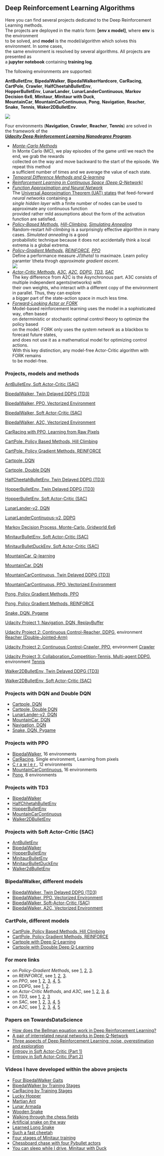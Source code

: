 ## Deep Reinforcement Learning Algorithms

Here you can find several projects dedicated to the Deep Reinforcement Learning methods.     
The projects are deployed in the matrix form: **[env x model]**, where **env** is the environment   
to be solved, and **model** is the model/algorithm which solves this environment. In some cases,    
the same environment is resolved by several algorithms. All projects are presented as   
a **jupyter notebook** containing **training log**.  

The following environments are supported:  

__AntBulletEnv__,  __BipedalWalker__, __BipedalWalkerHardcore__, __CarRacing__, __CartPole__, __Crawler__, __HalfCheetahBulletEnv__,   
__HopperBulletEnv__,  __LunarLander__,  __LunarLanderContinuous__,  __Markov Decision 6x6__,  __Minitaur__, __Minitaur with Duck__,      
__MountainCar__, __MountainCarContinuous__, __Pong__, __Navigation__, __Reacher__,  __Snake__,  __Tennis__, __Waker2DBulletEnv__.   

![](images/all_16_envs.png)

Four environments (__Navigation__,  __Crawler__, __Reacher__,  __Tennis__) are solved in the framework of the   
[**_Udacity Deep Reinforcement Learning Nanodegree Program_**](https://www.udacity.com/course/deep-reinforcement-learning-nanodegree--nd893).  
 
* [_Monte-Carlo Methods_](https://medium.com/@zsalloum/monte-carlo-in-reinforcement-learning-the-easy-way-564c53010511)       
In Monte Carlo (MC), we play episodes of the game until we reach the end, we grab the rewards     
collected on the way and move backward to the start of the episode. We repeat this method   
a sufficient number of times and we average  the value of each state.   
* [_Temporal Difference Methods and Q-learning_](https://en.wikipedia.org/wiki/Temporal_difference_learning)
* [_Reinforcement Learning in Continuous Space (Deep Q-Network)_](https://en.wikipedia.org/wiki/Reinforcement_learning)
* [_Function Approximation and Neural Network_](https://medium.com/biffures/rl-course-by-david-silver-lectures-5-to-7-576188d3b033)    
The [Universal Approximation Theorem (UAT) states](https://towardsdatascience.com/the-approximation-power-of-neural-networks-with-python-codes-ddfc250bdb58) that feed-forward _neural networks_ containing a     
_single hidden layer_ with a finite number of nodes can be used to approximate any continuous function     
provided rather mild assumptions about the form of the activation function are satisfied.
* [_Policy-Based Methods_](https://towardsdatascience.com/policy-based-reinforcement-learning-the-easy-way-8de9a3356083), [_Hill-Climbing_](https://en.wikipedia.org/wiki/Hill_climbing), [_Simulating Annealing_](https://medium.com/@macromoltek/machine-learning-and-simulated-annealing-588b2e70d0cc)     
Random-restart _hill-climbing_ is a surprisingly effective algorithm in many cases.  _Simulated annealing_ is a good    
probabilistic technique because it does not accidentally think a local extrema is a global extrema.
* [_Policy-Gradient Methods_](https://lilianweng.github.io/lil-log/2018/04/08/policy-gradient-algorithms.html), [_REINFORCE_](https://medium.com/samkirkiles/reinforce-policy-gradients-from-scratch-in-numpy-6a09ae0dfe12), [_PPO_](https://arxiv.org/abs/1707.06347)    
Define a performance measure _J(\theta)_ to maximaze. Learn policy paramter \theta throgh _approximate gradient ascent_.    
![](images/policy-gradient-methods-2.jpg)
* [_Actor-Critic Methods_](https://towardsdatascience.com/soft-actor-critic-demystified-b8427df61665), [_A3C_](https://medium.com/emergent-future/simple-reinforcement-learning-with-tensorflow-part-8-asynchronous-actor-critic-agents-a3c-c88f72a5e9f2), [_A2C_](https://hackernoon.com/intuitive-rl-intro-to-advantage-actor-critic-a2c-4ff545978752), [_DDPG_](https://medium.com/@amitpatel.gt/policy-gradients-1edbbbc8de6b), [_TD3_](https://arxiv.org/abs/1802.09477), [_SAC_](https://towardsdatascience.com/soft-actor-critic-demystified-b8427df61665)    
The key difference from A2C is the Asynchronous part. A3C consists of multiple independent agents(networks) with   
their own weights, who interact with a different copy of the environment in parallel. Thus, they can explore    
a bigger part of the state-action space in much less time.  
* [_Forward-Looking Actor or FORK_](https://arxiv.org/abs/2010.01652)    
Model-based reinforcement learning uses the model in a sophisticated way, often based   
on deterministic or stochastic optimal control theory to optimize the policy based   
on the model. FORK only uses the _system network_ as a blackbox  to forecast future states,   
and does not use it as a mathematical model for optimizing control actions.     
With this key distinction, any model-free Actor-Critic algorithm with FORK  remains  
to be model-free.  


### Projects, models and methods

[AntBulletEnv, Soft Actor-Critic (SAC)](https://github.com/Rafael1s/Deep-Reinforcement-Learning-Algorithms/tree/master/Ant-PyBulletEnv-Soft-Actor-Critic)    

[BipedalWalker, Twin Delayed DDPG (TD3)](https://github.com/Rafael1s/Deep-Reinforcement-Learning-Algorithms/tree/master/BipedalWalker-TwinDelayed-DDPG%20(TD3))     

[BipedalWalker, PPO, Vectorized Environment](https://github.com/Rafael1s/Deep-Reinforcement-Learning-Algorithms/blob/master/BipedalWalker-PPO-VectorizedEnv)

[BipedalWalker, Soft Actor-Critic (SAC)](https://github.com/Rafael1s/Deep-Reinforcement-Learning-Algorithms/tree/master/BipedalWalker-Soft-Actor-Critic)

[BipedalWalker, A2C, Vectorized Environment](https://github.com/Rafael1s/Deep-Reinforcement-Learning-Algorithms/tree/master/BipedalWalker-A2C-VectorizedEnv)

[CarRacing with PPO, Learning from Raw Pixels](https://github.com/Rafael1s/Deep-Reinforcement-Learning-Algorithms/blob/master/CarRacing-From-Pixels-PPO)

[CartPole, Policy Based Methods, Hill Climbing](https://github.com/Rafael1s/Deep-Reinforcement-Learning-Algorithms/tree/master/CartPole-Policy-Based-Hill-Climbing)    

[CartPole, Policy Gradient Methods, REINFORCE](https://github.com/Rafael1s/Deep-Reinforcement-Learning-Algorithms/tree/master/CartPole-Policy-Gradient-Reinforce)   

[Cartpole, DQN](https://github.com/Rafael1s/Deep-Reinforcement-Learning-Algorithms/tree/master/Cartpole-Deep-Q-Learning)  

[Cartpole, Double DQN](https://github.com/Rafael1s/Deep-Reinforcement-Learning-Algorithms/tree/master/Cartpole-Double-Deep-Q-Learning)   

[HalfCheetahBulletEnv, Twin Delayed DDPG (TD3)](https://github.com/Rafael1s/Deep-Reinforcement-Learning-Algorithms/tree/master/HalfCheetahBulletEnv-TD3)   

[HopperBulletEnv, Twin Delayed DDPG (TD3)](https://github.com/Rafael1s/Deep-Reinforcement-Learning-Algorithms/tree/master/HopperBulletEnv_v0-TD3)  

[HopperBulletEnv, Soft Actor-Critic (SAC)](https://github.com/Rafael1s/Deep-Reinforcement-Learning-Algorithms/tree/master/HopperBulletEnv-v0-SAC)  

[LunarLander-v2, DQN](https://github.com/Rafael1s/Deep-Reinforcement-Learning-Algorithms/tree/master/LunarLander-v2-DQN)

[LunarLanderContinuous-v2, DDPG](https://github.com/Rafael1s/Deep-Reinforcement-Learning-Algorithms/tree/master/LunarLanderContinuous-v2-DDPG)

[Markov Decision Process, Monte-Carlo, Gridworld 6x6](https://github.com/Rafael1s/Deep-Reinforcement-Learning-Algorithms/tree/master/Markov-Decision-Process_6x6)  

[MinitaurBulletEnv, Soft Actor-Critic (SAC)](https://github.com/Rafael1s/Deep-Reinforcement-Learning-Algorithms/tree/master/Minitaur-Soft-Actor-Critic)

[MinitaurBulletDuckEnv, Soft Actor-Critic (SAC)](https://github.com/Rafael1s/Deep-Reinforcement-Learning-Algorithms/tree/master/MinitaurDuck-Soft-Actor-Critic)   

[MountainCar, Q-learning](https://github.com/Rafael1s/Deep-Reinforcement-Learning-Algorithms/tree/master/MountainCar-Q-Learning)    

[MountainCar, DQN](https://github.com/Rafael1s/Deep-Reinforcement-Learning-Algorithms/tree/master/MountainCar-DQN)   

[MountainCarContinuous, Twin Delayed DDPG (TD3)](https://github.com/Rafael1s/Deep-Reinforcement-Learning-Algorithms/tree/master/MountainCarContinuous-TD3)   

[MountainCarContinuous, PPO, Vectorized Environment](https://github.com/Rafael1s/Deep-Reinforcement-Learning-Algorithms/tree/master/MountainCarContinuous_PPO)   

[Pong, Policy Gradient Methods, PPO](https://github.com/Rafael1s/Deep-Reinforcement-Learning-Algorithms/tree/master/Pong-Policy-Gradient-PPO)      

[Pong, Policy Gradient Methods, REINFORCE](https://github.com/Rafael1s/Deep-Reinforcement-Learning-Algorithms/tree/master/Pong-Policy-Gradient-REINFORCE)   

[Snake, DQN, Pygame](https://github.com/Rafael1s/Deep-Reinforcement-Learning-Algorithms/tree/master/Snake-Pygame-DQN)

[Udacity Project 1: Navigation, DQN, ReplayBuffer](https://github.com/Rafael1s/Deep-Reinforcement-Learning-Algorithms/tree/master/Project-1_Navigation-DQN)   

[Udacity Project 2: Continuous Control-Reacher, DDPG](https://github.com/Rafael1s/Deep-Reinforcement-Learning-Algorithms/tree/master/Project-2_Continuous-Control-Reacher-DDPG), environment [Reacher (Double-Jointed-Arm)](https://github.com/Unity-Technologies/ml-agents/blob/master/docs/Learning-Environment-Examples.md#reacher)    

[Udacity Project 2: Continuous Control-Crawler, PPO](https://github.com/Rafael1s/Deep-Reinforcement-Learning-Algorithms/tree/master/Project-2_Continuous-Control-Crawler-PPO), environment [Crawler](https://github.com/Unity-Technologies/ml-agents/blob/master/docs/Learning-Environment-Examples.md#crawler)    
     
[Udacity Project 3: Collaboration_Competition-Tennis, Multi-agent DDPG](https://github.com/Rafael1s/Deep-Reinforcement-Learning-Algorithms/tree/master/Project-3_Collaboration_Competition-Tennis-Maddpg), environment [Tennis](https://github.com/Unity-Technologies/ml-agents/blob/master/docs/Learning-Environment-Examples.md#tennis)     

[Walker2DBulletEnv, Twin Delayed DDPG (TD3)](https://github.com/Rafael1s/Deep-Reinforcement-Learning-Algorithms/tree/master/Walker2DBulletEnv-v0_TD3)   

[Walker2DBulletEnv, Soft Actor-Critic (SAC)](https://github.com/Rafael1s/Deep-Reinforcement-Learning-Algorithms/tree/master/Walker2DBulletEnv-v0_SAC)

### Projects with DQN and Double DQN

* [Cartpole, DQN](https://github.com/Rafael1s/Deep-Reinforcement-Learning-Algorithms/tree/master/Cartpole-Deep-Q-Learning)    
* [Cartpole, Double DQN](https://github.com/Rafael1s/Deep-Reinforcement-Learning-Algorithms/tree/master/Cartpole-Double-Deep-Q-Learning)  
* [LunarLander-v2, DQN](https://github.com/Rafael1s/Deep-Reinforcement-Learning-Algorithms/tree/master/LunarLander-v2-DQN)   
* [MountainCar, DQN](https://github.com/Rafael1s/Deep-Reinforcement-Learning-Algorithms/tree/master/MountainCar-DQN)
* [Navigation, DQN](https://github.com/Rafael1s/Deep-Reinforcement-Learning-Algorithms/tree/master/Project-1_Navigation-DQN)      
* [Snake, DQN, Pygame](https://github.com/Rafael1s/Deep-Reinforcement-Learning-Algorithms/tree/master/Snake-Pygame-DQN)
  
### Projects with PPO
  * [BipedalWalker](https://github.com/Rafael1s/Deep-Reinforcement-Learning-Algorithms/tree/master//BipedalWalker-PPO-VectorizedEnv),  16 environments   
  * [CarRacing](https://github.com/Rafael1s/Deep-Reinforcement-Learning-Algorithms/tree/master/CarRacing-From-Pixels-PPO),  Single environment, Learning from pixels   
  * [C r a w l e r  ](https://github.com/Rafael1s/Deep-Reinforcement-Learning-Algorithms/tree/master/Project-2_Continuous-Control-Crawler-PPO), 12 environments      
  * [MountainCarContinuous](https://github.com/Rafael1s/Deep-Reinforcement-Learning-Algorithms/tree/master/MountainCarContinuous_PPO), 16 environments
  * [Pong](https://github.com/Rafael1s/Deep-Reinforcement-Learning-Algorithms/tree/master/Pong-Policy-Gradient-PPO), 8 environments    

### Projects with TD3
  * [BipedalWalker](https://github.com/Rafael1s/Deep-Reinforcement-Learning-Algorithms/tree/master/BipedalWalker-TwinDelayed-DDPG%20(TD3))    
  * [HalfChhetahBulletEnv](https://github.com/Rafael1s/Deep-Reinforcement-Learning-Algorithms/tree/master/HalfCheetahBulletEnv-TD3)     
  * [HopperBulletEnv](https://github.com/Rafael1s/Deep-Reinforcement-Learning-Algorithms/tree/master/HopperBulletEnv_v0-TD3)    
  * [MountainCarContinuous](https://github.com/Rafael1s/Deep-Reinforcement-Learning-Algorithms/tree/master/MountainCarContinuous-TD3)   
  * [Walker2DBulletEnv](https://github.com/Rafael1s/Deep-Reinforcement-Learning-Algorithms/tree/master/Walker2DBulletEnv-v0_TD3)   
  
 ### Projects with Soft Actor-Critic (SAC)
 * [AntBulletEnv](https://github.com/Rafael1s/Deep-Reinforcement-Learning-Algorithms/tree/master/Ant-PyBulletEnv-Soft-Actor-Critic)   
 * [BipedalWalker](https://github.com/Rafael1s/Deep-Reinforcement-Learning-Algorithms/tree/master/BipedalWalker-Soft-Actor-Critic)   
 * [HopperBulletEnv](https://github.com/Rafael1s/Deep-Reinforcement-Learning-Algorithms/tree/master/HopperBulletEnv-v0-SAC)   
 * [MinitaurBulletEnv](https://github.com/Rafael1s/Deep-Reinforcement-Learning-Algorithms/tree/master/Minitaur-Soft-Actor-Critic)   
 * [MinitaurBulletDuckEnv](https://github.com/Rafael1s/Deep-Reinforcement-Learning-Algorithms/tree/master/MinitaurDuck-Soft-Actor-Critic)
 * [Walker2dBulletEnv](https://github.com/Rafael1s/Deep-Reinforcement-Learning-Algorithms/tree/master/Walker2DBulletEnv-v0_SAC)   
 
  
 ###  BipedalWalker, different models
  
* [BipedalWalker, Twin Delayed DDPG (TD3)](https://github.com/Rafael1s/Deep-Reinforcement-Learning-Algorithms/tree/master/BipedalWalker-TwinDelayed-DDPG%20(TD3))     
* [BipedalWalker, PPO, Vectorized Environment](https://github.com/Rafael1s/Deep-Reinforcement-Learning-Algorithms/blob/master/BipedalWalker-PPO-VectorizedEnv)   
* [BipedalWalker, Soft-Actor-Critic (SAC)](https://github.com/Rafael1s/Deep-Reinforcement-Learning-Algorithms/tree/master/BipedalWalker-Soft-Actor-Critic)    
* [BipedalWalker, A2C, Vectorized Environment](https://github.com/Rafael1s/Deep-Reinforcement-Learning-Algorithms/tree/master/BipedalWalker-A2C-VectorizedEnv)  

### CartPole, different models

* [CartPole, Policy Based Methods, Hill Climbing](https://github.com/Rafael1s/Deep-Reinforcement-Learning-Algorithms/tree/master/CartPole-Policy-Based-Hill-Climbing)    
* [CartPole, Policy Gradient Methods, REINFORCE](https://github.com/Rafael1s/Deep-Reinforcement-Learning-Algorithms/tree/master/CartPole-Policy-Gradient-Reinforce)   
* [Cartpole with Deep Q-Learning](https://github.com/Rafael1s/Deep-Reinforcement-Learning-Algorithms/tree/master/Cartpole-Deep-Q-Learning)   
* [Cartpole with Doouble Deep Q-Learning](https://github.com/Rafael1s/Deep-Reinforcement-Learning-Algorithms/tree/master/Cartpole-Double-Deep-Q-Learning)    

### For more links 

  * on _Policy-Gradient Methods_, see [1](https://medium.com/@jonathan_hui/rl-policy-gradients-explained-9b13b688b146), [2](https://towardsdatascience.com/an-intuitive-explanation-of-policy-gradient-part-1-reinforce-aa4392cbfd3c), [3](https://towardsdatascience.com/policy-gradients-in-a-nutshell-8b72f9743c5d).
  * on _REINFORCE_, see [1](https://towardsdatascience.com/an-intuitive-explanation-of-policy-gradient-part-1-reinforce-aa4392cbfd3c),
  [2](http://karpathy.github.io/2016/05/31/rl/), [3](https://medium.com/mini-distill/discrete-optimization-beyond-reinforce-5ca171bebf17).       
  * on _PPO_,  see [1](https://medium.com/arxiv-bytes/summary-proximal-policy-optimization-ppo-86e41b557a8b), [2](https://openai.com/blog/openai-baselines-ppo/), [3](https://towardsdatascience.com/the-pursuit-of-robotic-happiness-how-trpo-and-ppo-stabilize-policy-gradient-methods-545784094e3b), [4](https://medium.com/@jonathan_hui/rl-proximal-policy-optimization-ppo-explained-77f014ec3f12), [5](https://towardsdatascience.com/introduction-to-various-reinforcement-learning-algorithms-part-ii-trpo-ppo-87f2c5919bb9).        
  * on _DDPG_, see [1](https://towardsdatascience.com/introduction-to-various-reinforcement-learning-algorithms-i-q-learning-sarsa-dqn-ddpg-72a5e0cb6287), [2](https://spinningup.openai.com/en/latest/algorithms/ddpg.html#the-q-learning-side-of-ddpg).        
  * on _Actor-Critic Methods_, and _A3C_, see [1](https://towardsdatascience.com/advanced-reinforcement-learning-6d769f529eb3), [2](https://blog.goodaudience.com/a3c-what-it-is-what-i-built-6b91fe5ec09c), [3](https://towardsdatascience.com/understanding-actor-critic-methods-931b97b6df3f), [4](http://papers.nips.cc/paper/1786-actor-critic-algorithms.pdf).          
   * on _TD3_, see [1](https://arxiv.org/abs/1802.09477), [2](https://spinningup.openai.com/en/latest/algorithms/td3.html), [3](https://stable-baselines.readthedocs.io/en/master/modules/td3.html)    
   * on _SAC_, see [1](https://arxiv.org/abs/1801.01290), [2](https://towardsdatascience.com/soft-actor-critic-demystified-b8427df61665), [3](https://stable-baselines.readthedocs.io/en/master/modules/sac.html), [4](https://spinningup.openai.com/en/latest/algorithms/sac.html), [5](https://sites.google.com/view/sac-and-applications)     
   * on _A2C_,  see [1](https://towardsdatascience.com/understanding-actor-critic-methods-931b97b6df3f), [2](https://openai.com/blog/baselines-acktr-a2c/), [3](https://sergioskar.github.io/Actor_critics/), [4](https://stable-baselines.readthedocs.io/en/master/modules/a2c.html), [5](https://hackernoon.com/intuitive-rl-intro-to-advantage-actor-critic-a2c-4ff545978752)      

### Papers on TowardsDataScience

* [How does the Bellman equation work in Deep Reinforcement Learning?](https://towardsdatascience.com/how-the-bellman-equation-works-in-deep-reinforcement-learning-5301fe41b25a)  
* [A pair of interrelated neural networks in Deep Q-Network](https://towardsdatascience.com/a-pair-of-interrelated-neural-networks-in-dqn-f0f58e09b3c4)    
* [Three aspects of Deep Reinforcement Learning: noise, overestimation and exploration](https://towardsdatascience.com/three-aspects-of-deep-rl-noise-overestimation-and-exploration-122ffb4bb92b)      
* [Entropy in Soft Actor-Critic (Part 1)](https://towardsdatascience.com/entropy-in-soft-actor-critic-part-1-92c2cd3a3515)   
* [Entropy in Soft Actor-Critic (Part 2)](https://towardsdatascience.com/entropy-in-soft-actor-critic-part-2-59821bdd5671)

### Videos I have developed within the above projects
* [Four BipedalWalker Gaits](https://www.youtube.com/watch?v=PFixqZEYKh4)      
* [BipedalWalker by Training Stages](https://www.youtube.com/watch?v=g01mIFbxVns)  
* [CarRacing by Training Stages](https://www.youtube.com/watch?v=55buBR2pPdc)
* [Lucky Hopper](https://www.youtube.com/watch?v=Ipctq89yLB0)
* [Martian Ant](https://www.youtube.com/watch?v=s7aMZ1bbQgk)
* [Lunar Armada](https://www.youtube.com/watch?v=6O6g9LCWvIs)
* [Wooden Snake](https://www.youtube.com/watch?v=-T4wQirNDRo)
* [Walking through the chess fields](https://www.youtube.com/watch?v=qUT3TznKWAk)
* [Artificial snake on the way](https://www.youtube.com/watch?v=-jNfUrVniNg)
* [Learned Long Snake](https://www.youtube.com/watch?v=Tt1rqWTR8ZA)
* [Such a fast cheetah](https://www.youtube.com/watch?v=Q-FchLEZKRk)
* [Four stages of Minitaur training](https://www.youtube.com/watch?v=uEAqyEwvi54)
* [Chessboard chase with four Pybullet actors](https://www.youtube.com/watch?v=NXX4GTim_NM)
* [You can sleep while I drive, Minitaur with Duck](https://www.youtube.com/watch?v=_7_Rke5R3JQ)



